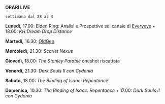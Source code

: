 <b>ORARI LIVE</b>
 
<code>settimana dal 28 al 4</code>
 
<b>Lunedì,</b> 17.00: Elden Ring: Analisi e Prospettive sul canale di <a href="https://www.twitch.tv/everyeyeit">Everyeye</a> + 18.00: <i>KH:Dream Drop Distance</i>

<b>Martedì,</b> 16.30: <a href="https://www.twitch.tv/oldgenproject">OldGen</a> 

<b>Mercoledì,</b> 21.30: <i>Scarlet Nexus</i>

<b>Giovedì,</b> 18.00: <i>The Stanley Parable</i> oneshot riscattata

<b>Venerdì,</b> 21.30: <i>Dark Souls II con Cydonia</i>

<b>Sabato,</b> 18.00: <i>The Binding of Isaac: Repentance</i>

<b>Domenica,</b> 10.30: <i>The Binding of Isaac: Repentance</i> + 17.00: <i>Dark Souls II con Cydonia</i>
 
